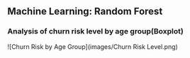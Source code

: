 ## Machine Learning: Random Forest

### Analysis of churn risk level by age group(Boxplot)

![Churn Risk by Age Group](images/Churn Risk Level.png)


